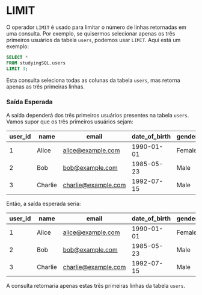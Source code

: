 # LIMIT

O operador `LIMIT` é usado para limitar o número de linhas retornadas em uma consulta. Por exemplo, se quisermos selecionar apenas os três primeiros usuários da tabela `users`, podemos usar `LIMIT`. Aqui está um exemplo:

```sql
SELECT *
FROM studyingSQL.users
LIMIT 3;
```

Esta consulta seleciona todas as colunas da tabela `users`, mas retorna apenas as três primeiras linhas.

### Saída Esperada

A saída dependerá dos três primeiros usuários presentes na tabela `users`. Vamos supor que os três primeiros usuários sejam:

| user_id | name    | email             | date_of_birth | gender |
|---------|---------|-------------------|---------------|--------|
| 1       | Alice   | alice@example.com | 1990-01-01    | Female |
| 2       | Bob     | bob@example.com   | 1985-05-23    | Male   |
| 3       | Charlie | charlie@example.com| 1992-07-15  | Male   |

Então, a saída esperada seria:

| user_id | name    | email             | date_of_birth | gender |
|---------|---------|-------------------|---------------|--------|
| 1       | Alice   | alice@example.com | 1990-01-01    | Female |
| 2       | Bob     | bob@example.com   | 1985-05-23    | Male   |
| 3       | Charlie | charlie@example.com| 1992-07-15  | Male   |

A consulta retornaria apenas estas três primeiras linhas da tabela `users`.